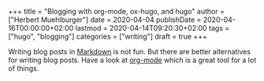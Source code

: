 +++
title = "Blogging with org-mode, ox-hugo, and hugo"
author = ["Herbert Muehlburger"]
date = 2020-04-04
publishDate = 2020-04-16T00:00:00+02:00
lastmod = 2020-04-14T09:20:30+02:00
tags = ["hugo", "blogging"]
categories = ["writing"]
draft = true
+++

Writing blog posts in [Markdown](https://en.wikipedia.org/wiki/Markdown) is not fun. But there are better alternatives for writing blog posts. Have a look at [org-mode](https://orgmode.org/) which is a great tool for a lot of things.